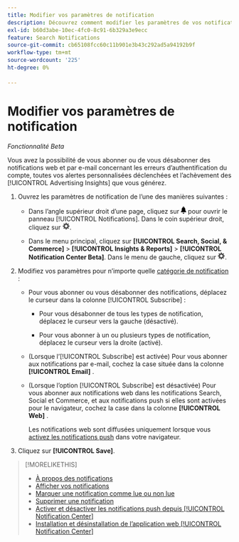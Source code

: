```yaml
---
title: Modifier vos paramètres de notification
description: Découvrez comment modifier les paramètres de vos notifications.
exl-id: b60d3abe-10ec-4fc0-8c91-6b329a3e9ecc
feature: Search Notifications
source-git-commit: cb65108fcc60c11b901e3b43c292ad5a94192b9f
workflow-type: tm+mt
source-wordcount: '225'
ht-degree: 0%

---
```


# Modifier vos paramètres de notification

*Fonctionnalité Beta*

Vous avez la possibilité de vous abonner ou de vous désabonner des notifications web et par e-mail concernant les erreurs d’authentification du compte, toutes vos alertes personnalisées déclenchées et l’achèvement des [!UICONTROL Advertising Insights] que vous générez.

1. Ouvrez les paramètres de notification de l’une des manières suivantes :

   * Dans l’angle supérieur droit d’une page, cliquez sur ![Notifications](/help/search-social-commerce/assets/notifications-panel.png "Notifications") pour ouvrir le panneau [!UICONTROL Notifications]. Dans le coin supérieur droit, cliquez sur ![Paramètres](/help/search-social-commerce/assets/settings-nc.png "Paramètres").

   * Dans le menu principal, cliquez sur **[!UICONTROL Search, Social, & Commerce]** > **[!UICONTROL Insights & Reports]** > **[!UICONTROL Notification Center Beta]**. Dans le menu de gauche, cliquez sur ![Paramètres](/help/search-social-commerce/assets/settings-nc.png "Paramètres").

1. Modifiez vos paramètres pour n’importe quelle [catégorie de notification](notification-about.md) :

   * Pour vous abonner ou vous désabonner des notifications, déplacez le curseur dans la colonne [!UICONTROL Subscribe] :

      * Pour vous désabonner de tous les types de notification, déplacez le curseur vers la gauche (désactivé).

      * Pour vous abonner à un ou plusieurs types de notification, déplacez le curseur vers la droite (activé).

   * (Lorsque l’[!UICONTROL Subscribe] est activée) Pour vous abonner aux notifications par e-mail, cochez la case située dans la colonne **[!UICONTROL Email]** .

   * (Lorsque l’option [!UICONTROL Subscribe] est désactivée) Pour vous abonner aux notifications web dans les notifications Search, Social et Commerce, et aux notifications push si elles sont activées pour le navigateur, cochez la case dans la colonne **[!UICONTROL Web]** .

     Les notifications web sont diffusées uniquement lorsque vous [activez les notifications push](notifications-push-enable-disable.md) dans votre navigateur.

1. Cliquez sur **[!UICONTROL Save]**.

>[!MORELIKETHIS]
>
>* [À propos des notifications](/help/search-social-commerce/notifications/notification-about.md)
>* [Afficher vos notifications](notification-view.md)
>* [Marquer une notification comme lue ou non lue](notification-mark-read-unread.md)
>* [Supprimer une notification](notification-delete.md)
>* [Activer et désactiver les notifications push depuis [!UICONTROL Notification Center]](notifications-push-enable-disable.md)
>* [Installation et désinstallation de l’application web [!UICONTROL Notification Center]](notification-app-install-uninstall.md)
